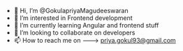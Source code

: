 - 👋 Hi, I’m @GokulapriyaMagudeeswaran
- 👀 I’m interested in Frontend development
- 🌱 I’m currently learning Angular and frontend stuff
- 💞️ I’m looking to collaborate on developers
- 📫 How to reach me on ---> priya.gokul93@gmail.com

<!---
GokulapriyaMagudeeswaran/GokulapriyaMagudeeswaran is a ✨ special ✨ repository because its `README.md` (this file) appears on your GitHub profile.
You can click the Preview link to take a look at your changes.
--->
